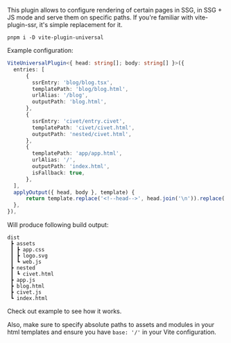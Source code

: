 This plugin allows to configure rendering of certain pages in SSG, in SSG + JS mode and serve them on specific paths.
If you're familiar with vite-plugin-ssr, it's simple replacement for it.


`pnpm i -D vite-plugin-universal`

Example configuration:
```ts
ViteUniversalPlugin<{ head: string[]; body: string[] }>({
  entries: [
      {
        ssrEntry: 'blog/blog.tsx',
        templatePath: 'blog/blog.html',
        urlAlias: '/blog',
        outputPath: 'blog.html',
      },
      {
        ssrEntry: 'civet/entry.civet',
        templatePath: 'civet/civet.html',
        outputPath: 'nested/civet.html',
      },
      {
        templatePath: 'app/app.html',
        urlAlias: '/',
        outputPath: 'index.html',
        isFallback: true,
      },
  ],
  applyOutput({ head, body }, template) {
      return template.replace('<!--head-->', head.join('\n')).replace('<!--body-->', body.join('\n'))
  },
}),
```
Will produce following build output:
```
dist
 ┣ assets
 ┃ ┣ app.css
 ┃ ┣ logo.svg
 ┃ ┗ web.js
 ┣ nested
 ┃ ┗ civet.html
 ┣ app.js
 ┣ blog.html
 ┣ civet.js
 ┗ index.html
```
Check out example to see how it works.

Also, make sure to specify absolute paths to assets and modules in your html templates and ensure you have `base: '/'` in your Vite configuration.
